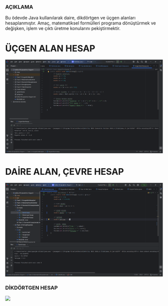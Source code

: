 
### AÇIKLAMA 
Bu ödevde Java kullanılarak daire, dikdörtgen ve üçgen alanları hesaplanmıştır.
Amaç, matematiksel formülleri programa dönüştürmek ve değişken, işlem ve çıktı üretme konularını pekiştirmektir.

# ÜÇGEN ALAN HESAP

![UcgenAlanHesap.png](media/UcgenAlanHesap.png)

# DAİRE ALAN, ÇEVRE HESAP

![](media/DaireHesap.png)

### DİKDÖRTGEN HESAP

![](media/Dikd%C3%B6rtgenHesap.png)